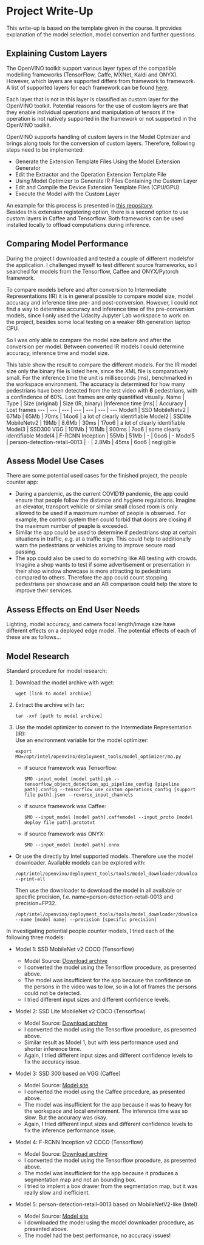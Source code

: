 # Project Write-Up

This write-up is based on the template given in the course. It provides explanation of the model selection, model convertion and further questions.

## Explaining Custom Layers

The OpenVINO toolkit support various layer types of the compatible modelling frameworks (TensorFlow, Caffe, MXNet, Kaldi and ONYX). However, which layers are supported differs from framework to framework. A list of supported layers for each framework can be found [here](https://docs.openvinotoolkit.org/latest/openvino_docs_MO_DG_prepare_model_Supported_Frameworks_Layers.html).  

Each layer that is not in this layer is classified as custom layer for the OpenVINO toolkit.
Potential reasons for the use of custom layers are that they enable individual operations and manipulation of tensors if the operation is not natively supported in the framework or not supported in the OpenVINO toolkit. 

OpenVINO supports handling of custom layers in the Model Optmizer and brings along tools for the conversion of custom layers. Therefore, following steps need to be implemented:
- Generate the Extension Template Files Using the Model Extension Generator
- Edit the Extractor and the Operation Extension Template File
- Using Model Optimizer to Generate IR Files Containing the Custom Layer
- Edit and Compile the Device Extension Template Files (CPU/GPU)
- Execute the Model with the Custom Layer

An example for this process is presented in [this repository](https://github.com/david-drew/OpenVINO-Custom-Layers/tree/master/2019.r2.0).  
Besides this extension registering option, there is a second option to use custom layers in Caffee and Tensorflow. Both frameworks can be used installed locally to offload computations during inference.

## Comparing Model Performance

During the project I downloaded and tested a couple of different modelsfor the application. I challenged myself to test different source frameworks, so I searched for models from the Tensorflow, Caffee and ONYX/Pytorch framework. 

To compare models before and after conversion to Intermediate Representations (IR) it is in general possible to compare model size, model accuracy and inference time pre- and post-conversion. However, I could not find a way to determine accuracy and inference time of the pre-conversion models, since I only used the Udacity Jupyter Lab workspace to work on the project, besides some local testing on a weaker 6th generation laptop CPU.

So I was only able to compare the model size before and after the conversion per model. Between converted IR models I could determine accuracy, inference time and model size.

This table show the result to compare the different models. For the IR model size only the binary file is listed here, since the XML file is comparatively small. For the inference time the unit is milliseconds (ms), benchmarked in the workspace environment. The accuracy is determined for how many pedestrians have been detected from the test video with **6** pedestrians, with a confindence of 60%. Lost frames are only quantified visually. 
 Name | Type | Size (original) | Size (IR, binary) |Inference time [ms] | Accuracy | Lost frames
 --- | --- | --- | --- | --- | --- | ---
 Model1 | SSD MobileNetv2 | 67Mb | 65Mb | 70ms | 14oo6 | a lot of clearly identifiable
 Model2 | SSDlite MobileNetv2 | 19Mb | 8.6Mb | 30ms | 17oo6 | a lot of clearly identifiable
 Model3 | SSD300 VGG | 101Mb | 101Mb | 900ms | 7oo6 | some clearly identifiable
 Model4 | F-RCNN Inception | 55Mb | 51Mb | - | 0oo6 | -
 Model5 | person-detection-retail-0013 | - | 2.8Mb | 45ms | 6oo6 | negligible


## Assess Model Use Cases

There are some potential used cases for the finished project, the people counter app:
- During a pandemic, as the current COVID19 pandemic, the app could ensure that people follow the distance and hygiene regulations. Imagine an elevator, transport vehicle or similar small closed room is only allowed to be used if a maximum number of people is observed. For example, the control system then could forbid that doors are closing if the maximum number of peaple is exceeded.
- Similar the app could be used to determine if pedestrians stop at certain situations in traffic, e.g. at a traffic sign. This could help to additionally warn the pedestrians or vehicles ariving to improve secure road passing.
- The app could also be used to do something like AB testing with crowds. Imagine a shop wants to test if some advertisement or presentation in their shop window showcase is more attracting to pedestrians compared to others. Therefore the app could count stopping pedestrians per showcase and an AB comparison could help the store to improve their services.   


## Assess Effects on End User Needs

Lighting, model accuracy, and camera focal length/image size have different effects on a
deployed edge model. The potential effects of each of these are as follows...

## Model Research

Standard procedure for model research:
1. Download the model archive with wget:
    ```
    wget [link to model archive]
    ```
2. Extract the archive with tar:
    ```
    tar -xvf [path to model archive]
    ```
3. Use the model optimizer to convert to the Intermediate Representation (IR):  
    Use an environment variable for the model optimizer:
    ```
    export MO=/opt/intel/openvino/deployment_tools/model_optimizer/mo.py
    ```
    - if source framework was Tensorflow:
        ```
        $MO -input_model [model path].pb --tensorflow_object_detection_api_pipeline_config [pipeline path].config --tensorflow_use_custom_operations_config [support file path].json --reverse_input_channels 
        ```
    - if source framework was Caffee:
        ```
        $MO --input_model [model path].caffemodel --input_proto [model deploy file path].prototxt
        ```
    - if source framework was ONYX:
        ```
        $MO --input_model [model path].onnx
        ```
- Or use the directly by Intel supported models. Therefore use the model downloader. Available models can be explored with:
    ```
    /opt/intel/openvino/deployment_tools/tools/model_downloader/downloader.py --print-all
    ```
    Then use the downloader to download the model in all available or specific precision, f.e. name=person-detection-retail-0013 and precision=FP32.
    ```
    /opt/intel/openvino/deployment_tools/tools/model_downloader/downloader.py --name [model name] --precision [specific precision]
    ```

In investigating potential people counter models, I tried each of the following three models:

- Model 1: SSD MobileNet v2 COCO (Tensorflow)
  - Model Source: [Download archive](http://download.tensorflow.org/models/object_detection/ssd_mobilenet_v2_coco_2018_03_29.tar.gz)
  - I converted the model using the Tensorflow procedure, as presented above.
  - The model was insufficient for the app because the confidence on the persons in the video was to low, so in a lot of frames the persons could not be detected. 
  - I tried different input sizes and different confidence levels.
  
- Model 2: SSD Lite MobileNet v2 COCO (Tensorflow)
  - Model Source: [Download archive](http://download.tensorflow.org/models/object_detection/ssdlite_mobilenet_v2_coco_2018_05_09.tar.gz)
  - I converted the model using the Tensorflow procedure, as presented above.
  - Similar result as Model 1, but with less performance used and shorter inference time.
  - Again, I tried different input sizes and different confidence levels to fix the accuracy issue.

- Model 3: SSD 300 based on VGG (Caffee)
  - Model Source: [Model site](https://docs.openvinotoolkit.org/latest/omz_models_public_ssd300_ssd300.html)
  - I converted the model using the Caffee procedure, as presented above.
  - The model was insufficient for the app because it was to heavy for the workspace and local environment. The inference time was so slow. But the accuracy was okay.
  - Again, I tried different input sizes and different confidence levels to fix the inference performance issue.

- Model 4: F-RCNN Inception v2 COCO (Tensorflow)
  - Model Source: [Download archive](http://download.tensorflow.org/models/object_detection/faster_rcnn_inception_v2_coco_2018_01_28.tar.gz)
  - I converted the model using the Tensorflow procedure, as presented above.
  - The model was insufficient for the app because it produces a segmentation map and not an bounding box.
  - I tried to implent a box drawer from the segmentation map, but it was really slow and inefficient.

- Model 5: person-detection-retail-0013 based on MobileNetV2-like (Intel)
  - Model Source: [Model site](https://docs.openvinotoolkit.org/2019_R1/_person_detection_retail_0013_description_person_detection_retail_0013.html)
  - I downloaded the model using the model downloader procedure, as presented above.
  - The model had the best performance, no accuracy issues!